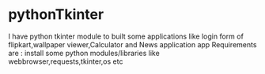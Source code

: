 # pythonTkinter
I have python tkinter module to built some applications like login form of flipkart,wallpaper viewer,Calculator and News application app
Requirements are :
install some python modules/libraries like webbrowser,requests,tkinter,os etc
